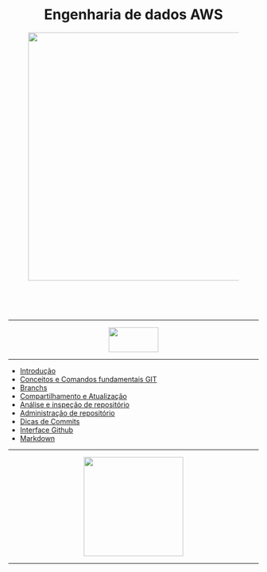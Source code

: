 <div align="Center">

<h1>
  Engenharia de dados AWS
</h1>

</div>


<section>
      <figure class="gif">
            <div align="Center">
                <img width="1300" height="500" src="https://i.imgur.com/TDA5LvB.jpg">
            </div>
      </figure>
</section>

<div align="Center">

</div>
<br/>
<br/>
<br/>

---

<div align="Center">
  <img width = "100" Height= "50" src="https://i.imgur.com/mYjB0i4.png">

</div>

---


-  [Introdução](https://github.com/Geronimonetto/Engenharia_dados_AWS/blob/main/Sprint%2001/Git_Github_Markdown/01.Conte%C3%BAdo%20Fundamental%20Git/1.0%20Introdu%C3%A7%C3%A3o.pdf)
-  [Conceitos e Comandos fundamentais GIT](https://github.com/Geronimonetto/Engenharia_dados_AWS/tree/main/Sprint%2001/Git_Github_Markdown/01.Conte%C3%BAdo%20Fundamental%20Git)    
-  [Branchs](https://github.com/Geronimonetto/Engenharia_dados_AWS/tree/main/Sprint%2001/Git_Github_Markdown/02.Branchs)
-  [Compartilhamento e Atualização](https://github.com/Geronimonetto/Engenharia_dados_AWS/tree/main/Sprint%2001/Git_Github_Markdown/03.Compartilhamento%20e%20Atualiza%C3%A7%C3%A3o)
-  [Análise e inspeção de repositório](https://github.com/Geronimonetto/Engenharia_dados_AWS/tree/main/Sprint%2001/Git_Github_Markdown/04.An%C3%A1lise%20e%20inspe%C3%A7%C3%A3o%20de%20reposit%C3%B3rio)
-  [Administração de repositório](https://github.com/Geronimonetto/Engenharia_dados_AWS/tree/main/Sprint%2001/Git_Github_Markdown/05.Administra%C3%A7%C3%A3o%20de%20reposit%C3%B3rio)
-  [Dicas de Commits](https://github.com/Geronimonetto/Engenharia_dados_AWS/tree/main/Sprint%2001/Git_Github_Markdown/06.Dicas%20de%20Commits)
-  [Interface Github](https://github.com/Geronimonetto/Engenharia_dados_AWS/tree/main/Sprint%2001/Git_Github_Markdown/07.Interface%20Github)
-  [Markdown](https://github.com/Geronimonetto/Engenharia_dados_AWS/tree/main/Sprint%2001/Git_Github_Markdown/08.Markdown)

---
<div align="Center">
  <img width = "200" Height= "200" src="https://logodownload.org/wp-content/uploads/2022/05/linux-logo-0.png">
</div>

---
